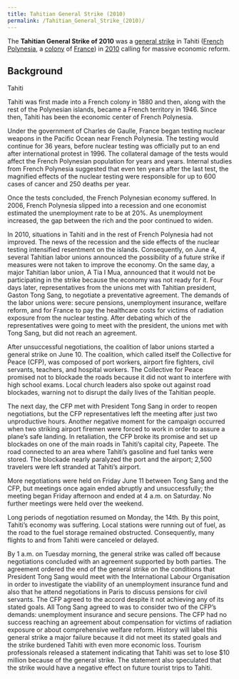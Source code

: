 ```yaml
---
title: Tahitian General Strike (2010)
permalink: /Tahitian_General_Strike_(2010)/
---
```


The **Tahitian General Strike of 2010** was a [general
strike](List_of_General_Strikes "wikilink") in Tahiti ([French
Polynesia](French_Polynesia "wikilink"), a
[colony](French_Empire "wikilink") of [France](France "wikilink")) in
[2010](Timeline_of_Libertarian_Socialism_in_Oceania "wikilink") calling
for massive economic reform.

## Background

Tahiti

Tahiti was first made into a French colony in 1880 and then, along with
the rest of the Polynesian islands, became a French territory in 1946.
Since then, Tahiti has been the economic center of French Polynesia.

Under the government of Charles de Gaulle, France began testing nuclear
weapons in the Pacific Ocean near French Polynesia. The testing would
continue for 36 years, before nuclear testing was officially put to an
end after international protest in 1996. The collateral damage of the
tests would affect the French Polynesian population for years and years.
Internal studies from French Polynesia suggested that even ten years
after the last test, the magnified effects of the nuclear testing were
responsible for up to 600 cases of cancer and 250 deaths per year.

Once the tests concluded, the French Polynesian economy suffered. In
2006, French Polynesia slipped into a recession and one economist
estimated the unemployment rate to be at 20%. As unemployment increased,
the gap between the rich and the poor continued to widen.

In 2010, situations in Tahiti and in the rest of French Polynesia had
not improved. The news of the recession and the side effects of the
nuclear testing intensified resentment on the islands. Consequently, on
June 4, several Tahitian labor unions announced the possibility of a
future strike if measures were not taken to improve the economy. On the
same day, a major Tahitian labor union, A Tia I Mua, announced that it
would not be participating in the strike because the economy was not
ready for it. Four days later, representatives from the unions met with
Tahitian president, Gaston Tong Sang, to negotiate a preventative
agreement. The demands of the labor unions were: secure pensions,
unemployment insurance, welfare reform, and for France to pay the
healthcare costs for victims of radiation exposure from the nuclear
testing. After debating which of the representatives were going to meet
with the president, the unions met with Tong Sang, but did not reach an
agreement.

After unsuccessful negotiations, the coalition of labor unions started a
general strike on June 10. The coalition, which called itself the
Collective for Peace (CFP), was composed of port workers, airport fire
fighters, civil servants, teachers, and hospital workers. The Collective
for Peace promised not to blockade the roads because it did not want to
interfere with high school exams. Local church leaders also spoke out
against road blockades, warning not to disrupt the daily lives of the
Tahitian people.

The next day, the CFP met with President Tong Sang in order to reopen
negotiations, but the CFP representatives left the meeting after just
two unproductive hours. Another negative moment for the campaign
occurred when two striking airport firemen were forced to work in order
to assure a plane’s safe landing. In retaliation, the CFP broke its
promise and set up blockades on one of the main roads in Tahiti’s
capital city, Papeete. The road connected to an area where Tahiti’s
gasoline and fuel tanks were stored. The blockade nearly paralyzed the
port and the airport; 2,500 travelers were left stranded at Tahiti’s
airport.

More negotiations were held on Friday June 11 between Tong Sang and the
CFP, but meetings once again ended abruptly and unsuccessfully; the
meeting began Friday afternoon and ended at 4 a.m. on Saturday. No
further meetings were held over the weekend.

Long periods of negotiation resumed on Monday, the 14th. By this point,
Tahiti’s economy was suffering. Local stations were running out of fuel,
as the road to the fuel storage remained obstructed. Consequently, many
flights to and from Tahiti were canceled or delayed.

By 1 a.m. on Tuesday morning, the general strike was called off because
negotiations concluded with an agreement supported by both parties. The
agreement ordered the end of the general strike on the conditions that
President Tong Sang would meet with the International Labour
Organisation in order to investigate the viability of an unemployment
insurance fund and also that he attend negotiations in Paris to discuss
pensions for civil servants. The CFP agreed to the accord despite it not
achieving any of its stated goals. All Tong Sang agreed to was to
consider two of the CFP’s demands: unemployment insurance and secure
pensions. The CFP had no success reaching an agreement about
compensation for victims of radiation exposure or about comprehensive
welfare reform. History will label this general strike a major failure
because it did not meet its stated goals and the strike burdened Tahiti
with even more economic loss. Tourism professionals released a statement
indicating that Tahiti was set to lose \$10 million because of the
general strike. The statement also speculated that the strike would have
a negative effect on future tourist trips to Tahiti.
